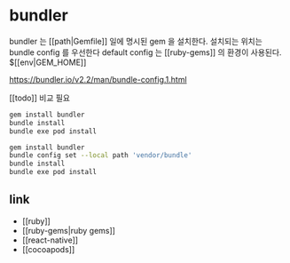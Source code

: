 # bundler

bundler 는 [[path|Gemfile]] 일에 명시된 gem 을 설치한다.
설치되는 위치는 bundle config 를 우선한다
default config 는 [[ruby-gems]] 의 환경이 사용된다. $[[env|GEM_HOME]] 

https://bundler.io/v2.2/man/bundle-config.1.html

[[todo]] 비교 필요

```sh
gem install bundler
bundle install
bundle exe pod install
```

```sh
gem install bundler
bundle config set --local path 'vendor/bundle'
bundle install
bundle exe pod install
```

## link
- [[ruby]]
- [[ruby-gems|ruby gems]]
- [[react-native]]
- [[cocoapods]]
